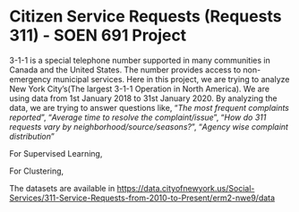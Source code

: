 # Citizen Service Requests (Requests 311) - SOEN 691 Project

3-1-1 is a special telephone number supported in many communities in Canada and the United States. The number provides access to non-emergency municipal services. Here in this project, we are trying to analyze New York City’s(The largest 3-1-1 Operation in North America). We are using data from 1st January 2018 to 31st January 2020. By analyzing the data, we are trying to answer questions like, “*The most frequent complaints reported*”, “*Average time to resolve the complaint/issue*”, “*How do 311 requests vary by neighborhood/source/seasons?*”, “*Agency wise complaint distribution*”

For Supervised Learning,


For Clustering,


The datasets are available in https://data.cityofnewyork.us/Social-Services/311-Service-Requests-from-2010-to-Present/erm2-nwe9/data

